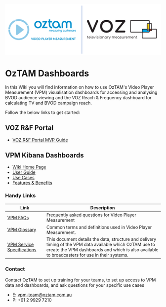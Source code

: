 ![](https://github.com/oztam/dashboards/blob/master/images/oztam-vpm-voz-logo.PNG)

# **OzTAM Dashboards**

In this Wiki you will find information on how to use OzTAM's Video Player Measurement (VPM) visualisation dashboards for accessing and analysing BVOD audience viewing and the VOZ Reach & Frequency dashboard for calculating TV and BVOD campaign reach. 

Follow the below links to get started:

## **VOZ R&F Portal**
- [VOZ R&F Portal MVP Guide](https://github.com/oztam/dashboards/wiki/VOZ-R%26F-Portal-Guide)

## **VPM Kibana Dashboards**
- [Wiki Home Page](https://github.com/oztam/dashboards/wiki)
- [User Guide](https://github.com/oztam/dashboards/wiki/Video-Player-Measurement-(VPM)-Dashboards-V2.0)
- [Use Cases](https://github.com/oztam/dashboards/wiki/VPM-Dashboards-Use-Cases)
- [Features & Benefits](https://github.com/oztam/dashboards/wiki/VPM-Dashboards-Use-Cases#features--benefits)


### **Handy Links**
| Link | Description |
| --- | --- |
| [VPM FAQs](https://oztam.com.au/vpmfaqs.aspx) | Frequently asked questions for Video Player Measurement |
| [VPM Glossary](https://oztam.com.au/vpmtermsanddefinitions.aspx) | Common terms and definitions used in Video Player Measurement. |
| [VPM Service Specifications](https://github.com/oztam/oztam-specifications/wiki/VPM-Service-Specifications) | This document details the data, structure and delivery timing of the VPM data available which OzTAM use to create the VPM dashboards and which is also available to broadcasters for use in their systems. |

### Contact 
Contact OzTAM to set up training for your teams, to set up access to VPM data and dashboards, and ask questions for your specific use cases
- E: vpm-team@oztam.com.au
- P: +61 2 9929 7210
